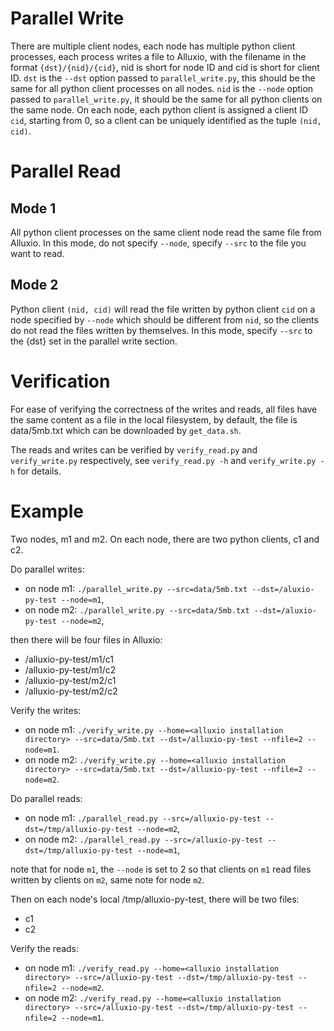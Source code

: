 # Parallel Write

There are multiple client nodes, each node has multiple python client processes,
each process writes a file to Alluxio, with the filename in the format
`{dst}/{nid}/{cid}`, nid is short for node ID and cid is short for client ID.
`dst` is the `--dst` option passed to `parallel_write.py`, this should be the same
for all python client processes on all nodes.
`nid` is the `--node` option passed to `parallel_write.py`,
it should be the same for all python clients on the same node.
On each node, each python client is assigned a client ID `cid`, starting from 0,
so a client can be uniquely identified as the tuple `(nid, cid)`.


# Parallel Read

## Mode 1

All python client processes on the same client node read the same file from Alluxio.
In this mode, do not specify `--node`, specify `--src` to the file you want
to read.

## Mode 2

Python client `(nid, cid)` will read the file written by python client `cid`
on a node specified by `--node` which should be different from `nid`,
so the clients do not read the files written by themselves. In this mode, specify
`--src` to the {dst} set in the parallel write section.


# Verification

For ease of verifying the correctness of the writes and reads, all files
have the same content as a file in the local filesystem, by default, the file
is data/5mb.txt which can be downloaded by `get_data.sh`.

The reads and writes can be verified by `verify_read.py` and `verify_write.py`
respectively, see `verify_read.py -h` and `verify_write.py -h` for details.


# Example

Two nodes, m1 and m2.
On each node, there are two python clients, c1 and c2.

Do parallel writes:

* on node m1: `./parallel_write.py --src=data/5mb.txt --dst=/aluxio-py-test --node=m1`,
* on node m2: `./parallel_write.py --src=data/5mb.txt --dst=/aluxio-py-test --node=m2`,

then there will be four files in Alluxio:

* /alluxio-py-test/m1/c1
* /alluxio-py-test/m1/c2
* /alluxio-py-test/m2/c1
* /alluxio-py-test/m2/c2

Verify the writes:

* on node m1: `./verify_write.py --home=<alluxio installation directory> --src=data/5mb.txt --dst=/alluxio-py-test --nfile=2 --node=m1`.
* on node m2: `./verify_write.py --home=<alluxio installation directory> --src=data/5mb.txt --dst=/alluxio-py-test --nfile=2 --node=m2`.

Do parallel reads:

* on node m1: `./parallel_read.py --src=/alluxio-py-test --dst=/tmp/alluxio-py-test --node=m2`,
* on node m2: `./parallel_read.py --src=/alluxio-py-test --dst=/tmp/alluxio-py-test --node=m1`,

note that for node `m1`, the `--node` is set to 2 so that clients on `m1` read
files written by clients on `m2`, same note for node `m2`.

Then on each node's local /tmp/alluxio-py-test, there will be two files:

* c1
* c2

Verify the reads:

* on node m1: `./verify_read.py --home=<alluxio installation directory> --src=/alluxio-py-test --dst=/tmp/alluxio-py-test --nfile=2 --node=m2`.
* on node m2: `./verify_read.py --home=<alluxio installation directory> --src=/alluxio-py-test --dst=/tmp/alluxio-py-test --nfile=2 --node=m1`.
